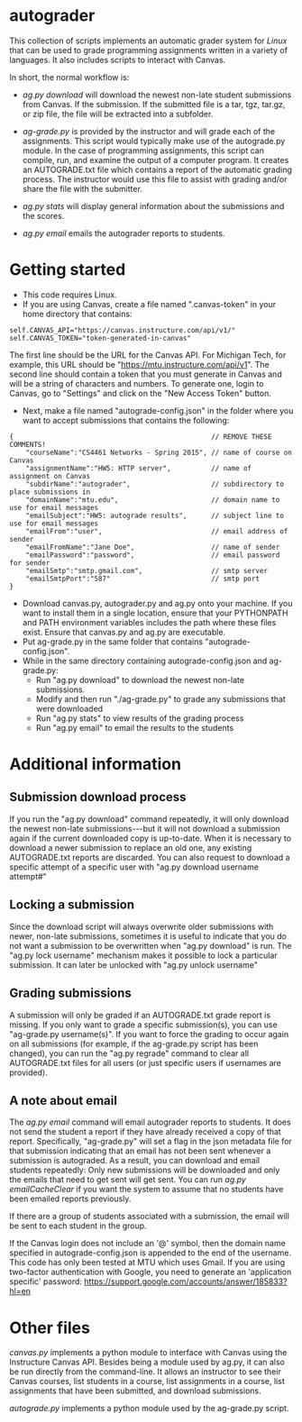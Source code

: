 autograder
==========

This collection of scripts implements an automatic grader system for *Linux* that can be used to grade programming assignments written in a variety of languages. It also includes scripts to interact with Canvas.

In short, the normal workflow is:

* *ag.py download*  will download the newest non-late student submissions from Canvas. If the submission. If the submitted file is a tar, tgz, tar.gz, or zip file, the file will be extracted into a subfolder.

* *ag-grade.py* is provided by the instructor and will grade each of the assignments. This script would typically make use of the autograde.py module. In the case of programming assignments, this script can compile, run, and examine the output of a computer program. It creates an AUTOGRADE.txt file which contains a report of the automatic grading process. The instructor would use this file to assist with grading and/or share the file with the submitter.

* *ag.py stats* will display general information about the submissions and the scores.

* *ag.py email* emails the autograder reports to students.


Getting started
==============

* This code requires Linux.
* If you are using Canvas, create a file named ".canvas-token" in your home directory that contains:

```
self.CANVAS_API="https://canvas.instructure.com/api/v1/"
self.CANVAS_TOKEN="token-generated-in-canvas"
```

The first line should be the URL for the Canvas API. For Michigan Tech, for example, this URL should be "https://mtu.instructure.com/api/v1". The second line should contain a token that you must generate in Canvas and will be a string of characters and numbers. To generate one, login to Canvas, go to "Settings" and click on the "New Access Token" button.

* Next, make a file named "autograde-config.json" in the folder where you want to accept submissions that contains the following:

```
{                                                 // REMOVE THESE COMMENTS!
    "courseName":"CS4461 Networks - Spring 2015", // name of course on Canvas
    "assignmentName":"HW5: HTTP server",          // name of assignment on Canvas
    "subdirName":"autograder",                    // subdirectory to place submissions in
    "domainName":"mtu.edu",                       // domain name to use for email messages
    "emailSubject":"HW5: autograde results",      // subject line to use for email messages
    "emailFrom":"user",                           // email address of sender
    "emailFromName":"Jane Doe",                   // name of sender
    "emailPassword":"password",                   // email password for sender
    "emailSmtp":"smtp.gmail.com",                 // smtp server
    "emailSmtpPort":"587"                         // smtp port
}
```

* Download canvas.py, autograder.py and ag.py onto your machine. If you want to install them in a single location, ensure that your PYTHONPATH and PATH environment variables includes the path where these files exist. Ensure that canvas.py and ag.py are executable.
* Put ag-grade.py in the same folder that contains "autograde-config.json".
* While in the same directory containing autograde-config.json and ag-grade.py:
    * Run "ag.py download" to download the newest non-late submissions.
    * Modify and then run "./ag-grade.py" to grade any submissions that were downloaded
    * Run "ag.py stats" to view results of the grading process
    * Run "ag.py email" to email the results to the students


Additional information
=====================

Submission download process
---------

If you run the "ag.py download" command repeatedly, it will only download the newest non-late submissions---but it will not download a submission again if the current downloaded copy is up-to-date. When it is necessary to download a newer submission to replace an old one, any existing AUTOGRADE.txt reports are discarded. You can also request to download a specific attempt of a specific user with "ag.py download username attempt#"

Locking a submission
-------------

Since the download script will always overwrite older submissions with newer, non-late submissions, sometimes it is useful to indicate that you do not want a submission to be overwritten when "ag.py download" is run. The "ag.py lock username" mechanism makes it possible to lock a particular submission. It can later be unlocked with "ag.py unlock username"

Grading submissions
--------------

A submission will only be graded if an AUTOGRADE.txt grade report is missing. If you only want to grade a specific submission(s), you can use "ag-grade.py username(s)".  If you want to force the grading to occur again on all submissions (for example, if the ag-grade.py script has been changed), you can run the "ag.py regrade" command to clear all AUTOGRADE.txt files for all users (or just specific users if usernames are provided).

A note about email
---------------

The *ag.py email* command will email autograder reports to students. It does not send the student a report if they have already received a copy of that report. Specifically, "ag-grade.py" will set a flag in the json metadata file for that submission indicating that an email has not been sent whenever a submission is autograded. As a result, you can download and email students repeatedly: Only new submissions will be downloaded and only the emails that need to get sent will get sent. You can run *ag.py emailCacheClear* if you want the system to assume that no students have been emailed reports previously.

If there are a group of students associated with a submission, the email will be sent to each student in the group.

If the Canvas login does not include an '@' symbol, then the domain name specified in autograde-config.json is appended to the end of the username.  This code has only been tested at MTU which uses Gmail. If you are using two-factor authentication with Google, you need to generate an 'application specific' password: https://support.google.com/accounts/answer/185833?hl=en




Other files
==========

*canvas.py* implements a python module to interface with Canvas using the Instructure Canvas API. Besides being a module used by ag.py, it can also be run directly from the command-line. It allows an instructor to see their Canvas courses, list students in a course, list assignments in a course, list assignments that have been submitted, and download submissions.

*autograde.py* implements a python module used by the ag-grade.py script.


